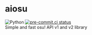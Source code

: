 # aiosu
![Python](https://img.shields.io/badge/Python-3.9%2B-brightgreen.svg) [![pre-commit.ci status](https://results.pre-commit.ci/badge/github/NiceAesth/aiosu/master.svg)](https://results.pre-commit.ci/latest/github/NiceAesth/aiosu/master)
<br>
Simple and fast osu! API v1 and v2 library
